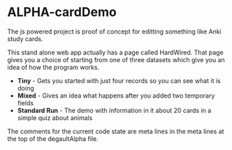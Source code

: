 # ALPHA-cardDemo
The js powered project is proof of concept for editting something like Anki study cards.

This stand alone web app actually has a page called HardWired. That page gives
you a choice of starting from one of three datasets which give you an idea of
how the program works.
<ul>
  <li><strong>Tiny</strong> - Gets you started with just four records so you can see what it is doing</li>
  <li><strong>Mixed</strong> - Gives an idea what happens after you added two temporary fields</li>
  <li><strong>Standard Run</strong> - The demo with information in it about 20 cards in a simple quiz about animals</li>
</ul>

The comments for the current code state are meta lines in the meta lines at
the top of the degaultAlpha file.
